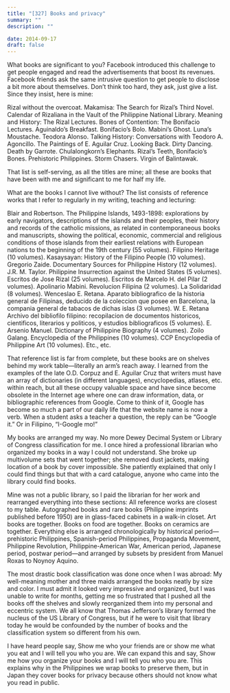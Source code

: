 ```yaml
---
title: "[327] Books and privacy"
summary: ""
description: ""

date: 2014-09-17
draft: false
---
```


What books are significant to you? Facebook introduced this challenge to get people engaged and read the advertisements that boost its revenues. Facebook friends ask the same intrusive question to get people to disclose a bit more about themselves. Don’t think too hard, they ask, just give a list. Since they insist, here is mine:

Rizal without the overcoat. Makamisa: The Search for Rizal’s Third Novel. Calendar of Rizaliana in the Vault of the Philippine National Library. Meaning and History: The Rizal Lectures. Bones of Contention: The Bonifacio Lectures. Aguinaldo’s Breakfast. Bonifacio’s Bolo. Mabini’s Ghost. Luna’s Moustache. Teodora Alonso. Talking History: Conversations with Teodoro A. Agoncillo. The Paintings of E. Aguilar Cruz. Looking Back. Dirty Dancing. Death by Garrote. Chulalongkorn’s Elephants. Rizal’s Teeth, Bonifacio’s Bones. Prehistoric Philippines. Storm Chasers. Virgin of Balintawak.

That list is self-serving, as all the titles are mine; all these are books that have been with me and significant to me for half my life.

What are the books I cannot live without? The list consists of reference works that I refer to regularly in my writing, teaching and lecturing:

Blair and Robertson. The Philippine Islands, 1493-1898: explorations by early navigators, descriptions of the islands and their peoples, their history and records of the catholic missions, as related in contemporaneous books and manuscripts, showing the political, economic, commercial and religious conditions of those islands from their earliest relations with European nations to the beginning of the 19th century (55 volumes). Filipino Heritage (10 volumes). Kasaysayan: History of the Filipino People (10 volumes). Gregorio Zaide. Documentary Sources for Philippine History (12 volumes). J.R. M. Taylor. Philippine Insurrection against the United States (5 volumes). Escritos de Jose Rizal (25 volumes). Escritos de Marcelo H. del Pilar (2 volumes). Apolinario Mabini. Revolucion Filipina (2 volumes). La Solidaridad (8 volumes). Wenceslao E. Retana. Aparato bibliografico de la historia general de Filipinas, deducido de la coleccion que posee en Barcelona, la compania general de tabacos de dichas islas (3 volumes). W. E. Retana Archivo del bibliofilo filipino: recopilacion de documentos historicos, cientificos, literarios y politicos, y estudios bibliograficos (5 volumes). E. Arsenio Manuel. Dictionary of Philippine Biography (4 volumes). Zoilo Galang. Encyclopedia of the Philippines (10 volumes). CCP Encyclopedia of Philippine Art (10 volumes). Etc., etc.

That reference list is far from complete, but these books are on shelves behind my work table—literally an arm’s reach away. I learned from the examples of the late O.D. Corpuz and E. Aguilar Cruz that writers must have an array of dictionaries (in different languages), encyclopedias, atlases, etc. within reach, but all these occupy valuable space and have since become obsolete in the Internet age where one can draw information, data, or bibliographic references from Google. Come to think of it, Google has become so much a part of our daily life that the website name is now a verb. When a student asks a teacher a question, the reply can be “Google it.” Or in Filipino, “I-Google mo!”

My books are arranged my way. No more Dewey Decimal System or Library of Congress classification for me. I once hired a professional librarian who organized my books in a way I could not understand. She broke up multivolume sets that went together; she removed dust jackets, making location of a book by cover impossible. She patiently explained that only I could find things but that with a card catalogue, anyone who came into the library could find books.

Mine was not a public library, so I paid the librarian for her work and rearranged everything into these sections: All reference works are closest to my table. Autographed books and rare books (Philippine imprints published before 1950) are in glass-faced cabinets in a walk-in closet. Art books are together. Books on food are together. Books on ceramics are together. Everything else is arranged chronologically by historical period—prehistoric Philippines, Spanish-period Philippines, Propaganda Movement, Philippine Revolution, Philippine-American War, American period, Japanese period, postwar period—and arranged by subsets by president from Manuel Roxas to Noynoy Aquino.

The most drastic book classification was done once when I was abroad: My well-meaning mother and three maids arranged the books neatly by size and color. I must admit it looked very impressive and organized, but I was unable to write for months, getting me so frustrated that I pushed all the books off the shelves and slowly reorganized them into my personal and eccentric system. We all know that Thomas Jefferson’s library formed the nucleus of the US Library of Congress, but if he were to visit that library today he would be confounded by the number of books and the classification system so different from his own.

I have heard people say, Show me who your friends are or show me what you eat and I will tell you who you are. We can expand this and say, Show me how you organize your books and I will tell you who you are. This explains why in the Philippines we wrap books to preserve them, but in Japan they cover books for privacy because others should not know what you read in public.
